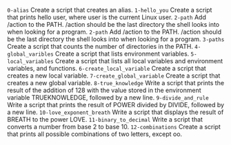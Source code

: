 `0-alias` Create a script that creates an alias.
`1-hello_you` Create a script that prints hello user, where user is the current Linux user.
`2-path` Add /action to the PATH. /action should be the last directory the shell looks into when looking for a program.
`2-path` Add /action to the PATH. /action should be the last directory the shell looks into when looking for a program.
`3-paths` Create a script that counts the number of directories in the PATH.
`4-global_varibles` Create a script that lists environment variables.
`5-local_variables` Create a script that lists all local variables and environment variables, and functions.
`6-create_local_variable` Create a script that creates a new local variable.
`7-create_global_variable` Create a script that creates a new global variable.
`8-true_knowledge` Write a script that prints the result of the addition of 128 with the value stored in the environment variable TRUEKNOWLEDGE, followed by a new line.
`9-divide_and_rule` Write a script that prints the result of POWER divided by DIVIDE, followed by a new line.
`10-love_exponent_breath` Write a script that displays the result of BREATH to the power LOVE.
`11-binary_to_decimal` Write a script that converts a number from base 2 to base 10.
`12-combinations` Create a script that prints all possible combinations of two letters, except oo.